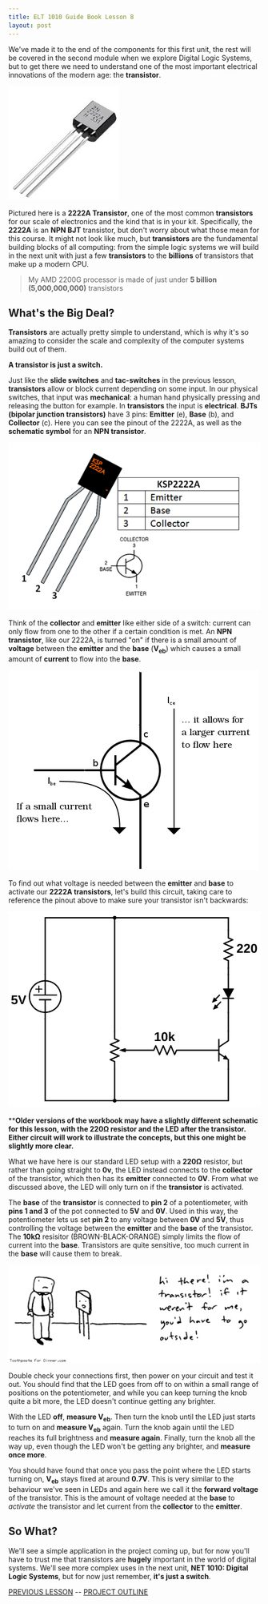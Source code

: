 ```yaml
---
title: ELT 1010 Guide Book Lesson 8
layout: post
---
```


We've made it to the end of the components for this first unit, the rest will be covered in the second module when we explore Digital Logic Systems, but to get there we need to understand one of the most important electrical innovations of the modern age: the **transistor**.

![2222 Transistor](../images/2222.jpg)

Pictured here is a **2222A Transistor**, one of the most common **transistors** for our scale of electronics and the kind that is in your kit. Specifically, the **2222A** is an **NPN BJT** transistor, but don't worry about what those mean for this course. It might not look like much, but **transistors** are the fundamental building blocks of all computing: from the simple logic systems we will build in the next unit with just a few **transistors** to the **billions** of transistors that make up a modern CPU.

> My AMD 2200G processor is made of just under **5 billion (5,000,000,000)** transistors

## What's the Big Deal?
**Transistors** are actually pretty simple to understand, which is why it's so amazing to consider the scale and complexity of the computer systems build out of them. 

**A transistor is just a switch.**

Just like the **slide switches** and **tac-switches** in the previous lesson, **transistors** allow or block current depending on some input. In our physical switches, that input was **mechanical**: a human hand physically pressing and releasing the button for example. In **transistors** the input is **electrical**. **BJTs (bipolar junction transistors)** have 3 pins: **Emitter** (e), **Base** (b), and **Collector** (c). Here you can see the pinout of the 2222A, as well as the **schematic symbol** for an **NPN transistor**.

![2222A Pinout](../images/KSP2222A-Pinout_0.png)

Think of the **collector** and **emitter** like either side of a switch: current can only flow from one to the other if a certain condition is met. An **NPN transistor**, like our 2222A, is turned "on" if there is a small amount of **voltage** between the **emitter** and the **base** (**V<sub>eb</sub>**) which causes a small amount of **current** to flow into the **base**.

![NPN Explanation](../images/transistor-current-explanation.png)

To find out what voltage is needed between the **emitter** and **base** to activate our **2222A transistors**, let's build this circuit, taking care to reference the pinout above to make sure your transistor isn't backwards:

![Potentiometer Controlled Transistor](../images/schematics/circuit9-transistor.svg)

****Older versions of the workbook may have a slightly different schematic for this lesson, with the 220Ω resistor and the LED after the transistor. Either circuit will work to illustrate the concepts, but this one might be slightly more clear.**

What we have here is our standard LED setup with a **220Ω** resistor, but rather than going straight to **0v**, the LED instead connects to the **collector** of the transistor, which then has its **emitter** connected to **0V**. From what we discussed above, the LED will only turn on if the **transistor** is activated. 

The **base** of the **transistor** is connected to **pin 2** of a potentiometer, with **pins 1 and 3** of the pot connected to **5V** and **0V**. Used in this way, the potentiometer lets us set **pin 2** to any voltage between **0V** and **5V**, thus controlling the voltage between the **emitter** and the **base** of the transistor. The **10kΩ** resisitor (BROWN-BLACK-ORANGE) simply limits the flow of current into the **base**. Transistors are quite sensitive, too much current in the **base** will cause them to break.

![Transistor Comic](../images/memes/transistor.gif)

Double check your connections first, then power on your circuit and test it out. You should find that the LED goes from off to on within a small range of positions on the potentiometer, and while you can keep turning the knob quite a bit more, the LED doesn't continue getting any brighter.

With the LED **off**, **measure V<sub>eb</sub>**. Then turn the knob until the LED just starts to turn on and **measure V<sub>eb</sub>** again. Turn the knob again until the LED reaches its full brightness and **measure again**. Finally, turn the knob all the way up, even though the LED won't be getting any brighter, and **measure once more**.

You should have found that once you pass the point where the LED starts turning on, **V<sub>eb</sub>** stays fixed at around **0.7V**. This is very similar to the behaviour we've seen in LEDs and again here we call it the **forward voltage** of the transistor. This is the amount of voltage needed at the **base** to *activate* the transistor and let current from the **collector** to the **emitter**.

## So What?
We'll see a simple application in the project coming up, but for now you'll have to trust me that transistors are **hugely** important in the world of digital systems. We'll see more complex uses in the next unit, **NET 1010: Digital Logic Systems**, but for now just remember, **it's just a switch**.

[PREVIOUS LESSON](./ELT1010GuideBook7.md) -- [PROJECT OUTLINE](./ELT1010Project.md)
